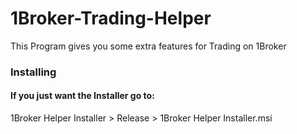 # 1Broker-Trading-Helper

This Program gives you some extra features for Trading on 1Broker

### Installing

#### If you just want the Installer go to:

1Broker Helper Installer > Release > 1Broker Helper Installer.msi
